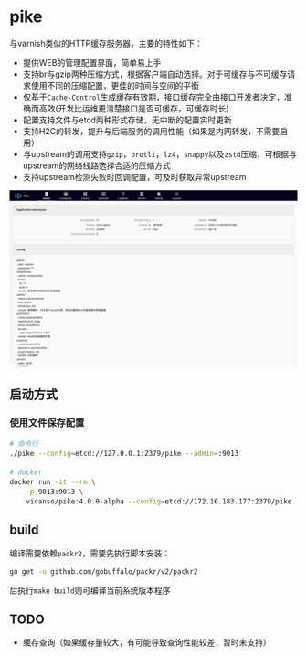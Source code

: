 # pike

与varnish类似的HTTP缓存服务器，主要的特性如下：

- 提供WEB的管理配置界面，简单易上手
- 支持br与gzip两种压缩方式，根据客户端自动选择。对于可缓存与不可缓存请求使用不同的压缩配置，更佳的时间与空间的平衡
- 仅基于`Cache-Control`生成缓存有效期，接口缓存完全由接口开发者决定，准确而高效(开发比运维更清楚接口是否可缓存，可缓存时长)
- 配置支持文件与etcd两种形式存储，无中断的配置实时更新
- 支持H2C的转发，提升与后端服务的调用性能（如果是内网转发，不需要启用）
- 与upstream的调用支持`gzip`，`brotli`，`lz4`，`snappy`以及`zstd`压缩，可根据与upstream的网络线路选择合适的压缩方式
- 支持upstream检测失败时回调配置，可及时获取异常upstream


<p align="center">
<img src="./docs/images/home.png"/>
</p>

## 启动方式

### 使用文件保存配置

```bash
# 命令行
./pike --config=etcd://127.0.0.1:2379/pike --admin=:9013

# docker
docker run -it --rm \
    -p 9013:9013 \
    vicanso/pike:4.0.0-alpha --config=etcd://172.16.183.177:2379/pike --admin=:9013
```


## build

编译需要依赖`packr2`，需要先执行脚本安装：

```bash
go get -u github.com/gobuffalo/packr/v2/packr2 
```

后执行`make build`则可编译当前系统版本程序

## TODO

- 缓存查询（如果缓存量较大，有可能导致查询性能较差，暂时未支持）